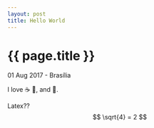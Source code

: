 ```yaml
---
layout: post
title: Hello World
---
```

{{ page.title }}
================

<p class="meta">01 Aug 2017 - Brasília</p>

 I love :coffee: :pizza:, and :dancer:.
 
 Latex??
 $$
 \sqrt{4} = 2
 $$
